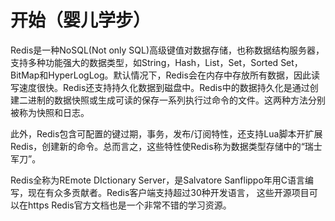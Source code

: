 # 开始（婴儿学步）

Redis是一种NoSQL(Not only SQL)高级键值对数据存储，也称数据结构服务器，支持多种功能强大的数据类型，如String，Hash，List，Set，Sorted Set，BitMap和HyperLogLog。默认情况下，Redis会在内存中存放所有数据，因此读写速度很快。Redis还支持持久化数据到磁盘中。Redis中的数据持久化是通过创建二进制的数据快照或生成可读的保存一系列执行过命令的文件。这两种方法分别被称为快照和日志。

此外，Redis包含可配置的键过期，事务，发布/订阅特性，还支持Lua脚本开扩展Redis，创建新的命令。总而言之，这些特性使Redis称为数据类型存储中的“瑞士军刀”。

Redis全称为REmote DIctionary Server，是Salvatore Sanflippo年用C语言编写，现在有众多贡献者。Redis客户端支持超过30种开发语言， 这些开源项目可以在https
Redis官方文档也是一个非常不错的学习资源。
